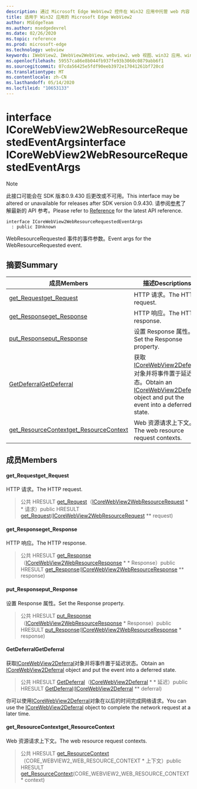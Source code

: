 ```yaml
---
description: 通过 Microsoft Edge WebView2 控件在 Win32 应用中托管 web 内容
title: 适用于 Win32 应用的 Microsoft Edge WebView2
author: MSEdgeTeam
ms.author: msedgedevrel
ms.date: 02/26/2020
ms.topic: reference
ms.prod: microsoft-edge
ms.technology: webview
keywords: IWebView2、IWebView2WebView、webview2、web 视图、win32 应用、win32、edge、ICoreWebView2、ICoreWebView2Host、浏览器控件、边缘 html
ms.openlocfilehash: 59557ca86e8b044fb937fe93b3060c0879abb6f1
ms.sourcegitcommit: 07cda56425e5fdf90eeb3972e17041261bf720cd
ms.translationtype: MT
ms.contentlocale: zh-CN
ms.lasthandoff: 05/14/2020
ms.locfileid: "10653133"
---
```

# <span data-ttu-id="ea177-104">interface ICoreWebView2WebResourceRequestedEventArgs</span><span class="sxs-lookup"><span data-stu-id="ea177-104">interface ICoreWebView2WebResourceRequestedEventArgs</span></span> 

> [!NOTE]
> <span data-ttu-id="ea177-105">此接口可能会在 SDK 版本0.9.430 后更改或不可用。</span><span class="sxs-lookup"><span data-stu-id="ea177-105">This interface may be altered or unavailable for releases after SDK version 0.9.430.</span></span> <span data-ttu-id="ea177-106">请参阅[参考](../../../webview2-api-reference.md)了解最新的 API 参考。</span><span class="sxs-lookup"><span data-stu-id="ea177-106">Please refer to [Reference](../../../webview2-api-reference.md) for the latest API reference.</span></span>

```
interface ICoreWebView2WebResourceRequestedEventArgs
  : public IUnknown
```

<span data-ttu-id="ea177-107">WebResourceRequested 事件的事件参数。</span><span class="sxs-lookup"><span data-stu-id="ea177-107">Event args for the WebResourceRequested event.</span></span>

## <span data-ttu-id="ea177-108">摘要</span><span class="sxs-lookup"><span data-stu-id="ea177-108">Summary</span></span>

 <span data-ttu-id="ea177-109">成员</span><span class="sxs-lookup"><span data-stu-id="ea177-109">Members</span></span>                        | <span data-ttu-id="ea177-110">描述</span><span class="sxs-lookup"><span data-stu-id="ea177-110">Descriptions</span></span>
--------------------------------|---------------------------------------------
[<span data-ttu-id="ea177-111">get_Request</span><span class="sxs-lookup"><span data-stu-id="ea177-111">get_Request</span></span>](#get_request) | <span data-ttu-id="ea177-112">HTTP 请求。</span><span class="sxs-lookup"><span data-stu-id="ea177-112">The HTTP request.</span></span>
[<span data-ttu-id="ea177-113">get_Response</span><span class="sxs-lookup"><span data-stu-id="ea177-113">get_Response</span></span>](#get_response) | <span data-ttu-id="ea177-114">HTTP 响应。</span><span class="sxs-lookup"><span data-stu-id="ea177-114">The HTTP response.</span></span>
[<span data-ttu-id="ea177-115">put_Response</span><span class="sxs-lookup"><span data-stu-id="ea177-115">put_Response</span></span>](#put_response) | <span data-ttu-id="ea177-116">设置 Response 属性。</span><span class="sxs-lookup"><span data-stu-id="ea177-116">Set the Response property.</span></span>
[<span data-ttu-id="ea177-117">GetDeferral</span><span class="sxs-lookup"><span data-stu-id="ea177-117">GetDeferral</span></span>](#getdeferral) | <span data-ttu-id="ea177-118">获取[ICoreWebView2Deferral](ICoreWebView2Deferral.md)对象并将事件置于延迟状态。</span><span class="sxs-lookup"><span data-stu-id="ea177-118">Obtain an [ICoreWebView2Deferral](ICoreWebView2Deferral.md) object and put the event into a deferred state.</span></span>
[<span data-ttu-id="ea177-119">get_ResourceContext</span><span class="sxs-lookup"><span data-stu-id="ea177-119">get_ResourceContext</span></span>](#get_resourcecontext) | <span data-ttu-id="ea177-120">Web 资源请求上下文。</span><span class="sxs-lookup"><span data-stu-id="ea177-120">The web resource request contexts.</span></span>

## <span data-ttu-id="ea177-121">成员</span><span class="sxs-lookup"><span data-stu-id="ea177-121">Members</span></span>

#### <span data-ttu-id="ea177-122">get_Request</span><span class="sxs-lookup"><span data-stu-id="ea177-122">get_Request</span></span> 

<span data-ttu-id="ea177-123">HTTP 请求。</span><span class="sxs-lookup"><span data-stu-id="ea177-123">The HTTP request.</span></span>

> <span data-ttu-id="ea177-124">公共 HRESULT [get_Request](#get_request)（[ICoreWebView2WebResourceRequest](ICoreWebView2WebResourceRequest.md) \* \* 请求）</span><span class="sxs-lookup"><span data-stu-id="ea177-124">public HRESULT [get_Request](#get_request)([ICoreWebView2WebResourceRequest](ICoreWebView2WebResourceRequest.md) \*\* request)</span></span>

#### <span data-ttu-id="ea177-125">get_Response</span><span class="sxs-lookup"><span data-stu-id="ea177-125">get_Response</span></span> 

<span data-ttu-id="ea177-126">HTTP 响应。</span><span class="sxs-lookup"><span data-stu-id="ea177-126">The HTTP response.</span></span>

> <span data-ttu-id="ea177-127">公共 HRESULT [get_Response](#get_response)（[ICoreWebView2WebResourceResponse](ICoreWebView2WebResourceResponse.md) \* \* Response）</span><span class="sxs-lookup"><span data-stu-id="ea177-127">public HRESULT [get_Response](#get_response)([ICoreWebView2WebResourceResponse](ICoreWebView2WebResourceResponse.md) \*\* response)</span></span>

#### <span data-ttu-id="ea177-128">put_Response</span><span class="sxs-lookup"><span data-stu-id="ea177-128">put_Response</span></span> 

<span data-ttu-id="ea177-129">设置 Response 属性。</span><span class="sxs-lookup"><span data-stu-id="ea177-129">Set the Response property.</span></span>

> <span data-ttu-id="ea177-130">公共 HRESULT [put_Response](#put_response)（[ICoreWebView2WebResourceResponse](ICoreWebView2WebResourceResponse.md) \* Response）</span><span class="sxs-lookup"><span data-stu-id="ea177-130">public HRESULT [put_Response](#put_response)([ICoreWebView2WebResourceResponse](ICoreWebView2WebResourceResponse.md) \* response)</span></span>

#### <span data-ttu-id="ea177-131">GetDeferral</span><span class="sxs-lookup"><span data-stu-id="ea177-131">GetDeferral</span></span> 

<span data-ttu-id="ea177-132">获取[ICoreWebView2Deferral](ICoreWebView2Deferral.md)对象并将事件置于延迟状态。</span><span class="sxs-lookup"><span data-stu-id="ea177-132">Obtain an [ICoreWebView2Deferral](ICoreWebView2Deferral.md) object and put the event into a deferred state.</span></span>

> <span data-ttu-id="ea177-133">公共 HRESULT [GetDeferral](#getdeferral)（[ICoreWebView2Deferral](ICoreWebView2Deferral.md) \* \* 延迟）</span><span class="sxs-lookup"><span data-stu-id="ea177-133">public HRESULT [GetDeferral](#getdeferral)([ICoreWebView2Deferral](ICoreWebView2Deferral.md) \*\* deferral)</span></span>

<span data-ttu-id="ea177-134">你可以使用[ICoreWebView2Deferral](ICoreWebView2Deferral.md)对象在以后的时间完成网络请求。</span><span class="sxs-lookup"><span data-stu-id="ea177-134">You can use the [ICoreWebView2Deferral](ICoreWebView2Deferral.md) object to complete the network request at a later time.</span></span>

#### <span data-ttu-id="ea177-135">get_ResourceContext</span><span class="sxs-lookup"><span data-stu-id="ea177-135">get_ResourceContext</span></span> 

<span data-ttu-id="ea177-136">Web 资源请求上下文。</span><span class="sxs-lookup"><span data-stu-id="ea177-136">The web resource request contexts.</span></span>

> <span data-ttu-id="ea177-137">公共 HRESULT [get_ResourceContext](#get_resourcecontext)（CORE_WEBVIEW2_WEB_RESOURCE_CONTEXT \* 上下文）</span><span class="sxs-lookup"><span data-stu-id="ea177-137">public HRESULT [get_ResourceContext](#get_resourcecontext)(CORE_WEBVIEW2_WEB_RESOURCE_CONTEXT \* context)</span></span>

